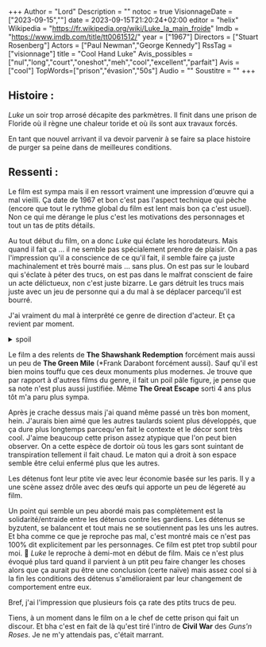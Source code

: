 +++
Author = "Lord"
Description = ""
notoc = true
VisionnageDate = ["2023-09-15",""]
date = 2023-09-15T21:20:24+02:00
editor = "helix"
Wikipedia = "https://fr.wikipedia.org/wiki/Luke_la_main_froide"
Imdb = "https://www.imdb.com/title/tt0061512/"
year = ["1967"]
Directors = ["Stuart Rosenberg"]
Actors = ["Paul Newman","George Kennedy"]
RssTag = ["visionnage"]
title = "Cool Hand Luke"
Avis_possibles = ["nul","long","court","oneshot","meh","cool","excellent","parfait"]
Avis = ["cool"] 
TopWords=["prison","évasion","50s"]
Audio = ""
Soustitre = ""
+++
## Histoire : 
*Luke* un soir trop arrosé décapite des parkmètres.
Il finit dans une prison de Floride où il règne une chaleur toride et où ils sont aux travaux forcés.

En tant que nouvel arrivant il va devoir parvenir à se faire sa place histoire de purger sa peine dans de meilleures conditions.

## Ressenti :
Le film est sympa mais il en ressort vraiment une impression d'œuvre qui a mal vieilli.
Ça date de 1967 et bon c'est pas l'aspect technique qui pèche (encore que tout le rythme global du film est lent mais bon ça c'est usuel).
Non ce qui me dérange le plus c'est les motivations des personnages et tout un tas de ptits détails.

Au tout début du film, on a donc *Luke* qui éclate les horodateurs.
Mais quand il fait ça … il ne semble pas spécialement prendre de plaisir.
On a pas l'impression qu'il a conscience de ce qu'il fait, il semble faire ça juste machinalement et très bourré mais … sans plus.
On est pas sur le loubard qui s'éclate à péter des trucs, on est pas dans le malfrat conscient de faire un acte délictueux, non c'est juste bizarre.
Le gars détruit les trucs mais juste avec un jeu de personne qui a du mal à se déplacer parcequ'il est bourré.

J'ai vraiment du mal à interprêté ce genre de direction d'acteur.
Et ça revient par moment.

<details><summary>spoil</summary>

À un moment *Luke* s'évade.
Mais il se fait rattraper et ramener.

Après la ptite humiliation de la part du personnel de prison, il est accueilli par tous ses codétenus.
Et là, … bha … c'est pas non plus super évident son jeu.
Je comprends que le personnage soit sur les nerfs de s'être fait pincer, il est penaud et déyu.
Mais il ne l'exprime pas super clairement.

Ça me perturbe mais ça ne m'étonne plus vraiment.
D'autres films de cette époque m'ont déjà fait le même effet donc voilà ça ne me surprend plus mais ça me perturbe toujours.
C'est pas systèmatique, certains films ne me font pas du tout cet effet.

</details>

Le film a des relents de **The Shawshank Redemption** forcément mais aussi un peu de **The Green Mile** (*Frank Darabont forcément aussi).
Sauf qu'il est bien moins touffu que ces deux monuments plus modernes.
Je trouve que par rapport à d'autres films du genre, il fait un poil pâle figure, je pense que sa note n'est plus aussi justifiée.
Même **The Great Escape** sorti 4 ans plus tôt m'a paru plus sympa.

Après je crache dessus mais j'ai quand même passé un très bon moment, hein.
J'aurais bien aimé que les autres taulards soient plus développés, que ça dure plus longtemps parcequ'en fait le contexte et le décor sont très cool.
J'aime beaucoup cette prison assez atypique que l'on peut bien observer.
On a cette espèce de dortoir où tous les gars sont suintant de transpiration tellement il fait chaud.
Le maton qui a droit à son espace semble être celui enfermé plus que les autres.

Les détenus font leur ptite vie avec leur économie basée sur les paris.
Il y a une scène assez drôle avec des œufs qui apporte un peu de légereté au film.

Un point qui semble un peu abordé mais pas complètement est la solidarité/entraide entre les détenus contre les gardiens.
Les détenus se byzutent, se balancent et tout mais ne se soutiennent pas les uns les autres.
Et bha comme ce que je reproche pas mal, c'est montré mais ce n'est pas 100% dit explicitement par les personnages.
Ce film est ptet trop subtil pour moi. 🤷
*Luke* le reproche à demi-mot en début de film.
Mais ce n'est plus évoqué plus tard quand il parvient à un ptit peu faire changer les choses alors que ça aurait pu être une conclusion (certe naïve) mais assez cool si à la fin les conditions des détenus s'amélioraient par leur changement de comportement entre eux.

Bref, j'ai l'impression que plusieurs fois ça rate des ptits trucs de peu.

Tiens, à un moment dans le film on a le chef de cette prison qui fait un discour.
Et bha c'est en fait de là qu'est tiré l'intro de **Civil War** des *Guns'n Roses*.
Je ne m'y attendais pas, c'était marrant.
